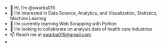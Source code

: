 - 👋 Hi, I’m @swarba015
- 👀 I’m interested in Data Science, Analytics, and Visualization, Statistics, Machine Learnng
- 🌱 I’m currently learning Web Scrapping with Python
- 💞️ I’m looking to collaborate on analysis data of health care industries
- 📫 Reach me at swarba015@gmail.com
-

<!---
swarba015/swarba015 is a ✨ special ✨ repository because its `README.md` (this file) appears on your GitHub profile.
You can click the Preview link to take a look at your changes.
--->




